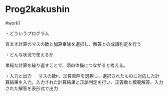 # Prog2kakushin
#work1

・どういうプログラム

  百ます計算のマスの数と加算乗除を選択し、解答との成語判定を行う

・どんな状況で使えるか

 単純な計算を繰り返すことで、頭の体操につながると考える。

・入力と出力
　
 マスの数n、加算乗除を選択し、選択されたものに対応した計算結果を入力。入力された計算結果と正誤判定を行い、正答数と模範解答、入力された解答を表形式で出力
